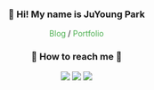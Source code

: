 <div align="center">
<h3> 👋 Hi! My name is JuYoung Park </h3>
<a href="https://jyp-on.dev/" style="color: #4CAF50; text-decoration: none;">Blog</a> /
<a href="https://bit.ly/45V9LpS" style="color: #4CAF50; text-decoration: none;">Portfolio</a>
<h3>📱 How to reach me 📱</h3>
<a href="https://www.instagram.com/jyp.on/"><img src="https://img.shields.io/badge/Instagram-E4405F?style=flat-square&logo=Instagram&logoColor=white&link=https://www.instagram.com/jyp.on/"/></a>
<a href="mailto:okmlnsunok@gmail.com"><img src="https://img.shields.io/badge/Gmail-d14836?style=flat-square&logo=Gmail&logoColor=white&link=okmlnsunok@gmail.com"/></a>
<a href="mailto:ju0_park@naver.com"><img src="https://img.shields.io/badge/Naver-339933?style=flat-square&logo=Naver&logoColor=white&link=ju0_park@naver.com"/></a>
</div>
